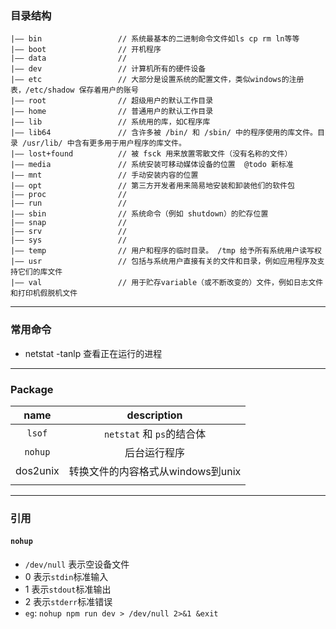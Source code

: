 ### 目录结构

```
|—— bin                 // 系统最基本的二进制命令文件如ls cp rm ln等等
|—— boot                // 开机程序
|—— data                //
|—— dev                 // 计算机所有的硬件设备
|—— etc                 // 大部分是设置系统的配置文件，类似windows的注册表，/etc/shadow 保存着用户的账号
|—— root                // 超级用户的默认工作目录
|—— home                // 普通用户的默认工作目录
|—— lib                 // 系统用的库，如C程序库
|—— lib64               // 含许多被 /bin/ 和 /sbin/ 中的程序使用的库文件。目录 /usr/lib/ 中含有更多用于用户程序的库文件。
|—— lost+found          // 被 fsck 用来放置零散文件（没有名称的文件）
|—— media               // 系统安装可移动媒体设备的位置  @todo 新标准
|—— mnt                 // 手动安装内容的位置
|—— opt                 // 第三方开发者用来简易地安装和卸装他们的软件包
|—— proc                //
|—— run                 //
|—— sbin                // 系统命令（例如 shutdown）的贮存位置
|—— snap                //
|—— srv                 //
|—— sys                 //
|—— temp                // 用户和程序的临时目录。 /tmp 给予所有系统用户读写权
|—— usr                 // 包括与系统用户直接有关的文件和目录，例如应用程序及支持它们的库文件
|—— val                 // 用于贮存variable（或不断改变的）文件，例如日志文件和打印机假脱机文件
```

---

### 常用命令

+ netstat -tanlp
  查看正在运行的进程

---

### **Package**

|   name   |            description            |
| :------: | :-------------------------------: |
|  `lsof`  |     `netstat` 和 `ps`的结合体     |
| `nohup`  |           后台运行程序            |
| dos2unix | 转换文件的内容格式从windows到unix |
|          |                                   |

---

### 引用

#### `nohup`

+ `/dev/null` 表示空设备文件
+ 0 表示`stdin`标准输入
+ 1 表示`stdout`标准输出
+ 2 表示`stderr`标准错误
+ `eg`:  `nohup npm run dev > /dev/null 2>&1 &exit`

